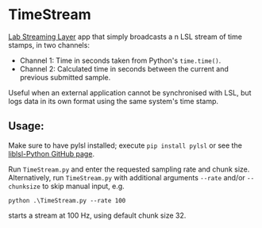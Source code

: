 # TimeStream
[Lab Streaming Layer](https://github.com/sccn/labstreaminglayer) app that simply broadcasts a n LSL stream of time stamps, in two channels:

* Channel 1: Time in seconds taken from Python's `time.time()`.
* Channel 2: Calculated time in seconds between the current and previous submitted sample.

Useful when an external application cannot be synchronised with LSL, but logs data in its own format using the same system's time stamp.


## Usage:
Make sure to have pylsl installed; execute `pip install pylsl` or see the [liblsl-Python GitHub page](https://github.com/labstreaminglayer/liblsl-Python).

Run `TimeStream.py` and enter the requested sampling rate and chunk size. Alternatively, run `TimeStream.py` with additional arguments `--rate` and/or `--chunksize` to skip manual input, e.g.

`python .\TimeStream.py --rate 100`

starts a stream at 100 Hz, using default chunk size 32.